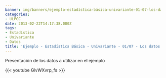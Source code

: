 ```yaml
---
banner: img/banners/ejemplo-estadística-básica-univariante-01-07-los-datos.jpg
categories:
- ULPGC
date: 2013-02-22T14:17:38.000Z
tags:
- Estadística
- Univariante
- Datos
title: 'Ejemplo - Estadística Básica - Univariante - 01/07 - Los datos'
---
```


Presentación de los datos a utilizar en el ejemplo

{{< youtube GlvWXvrp_fs >}}
